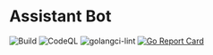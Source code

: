 # Assistant Bot

![Build](https://github.com/tsundata/assistant/workflows/Build/badge.svg)
![CodeQL](https://github.com/tsundata/assistant/workflows/CodeQL/badge.svg)
![golangci-lint](https://github.com/tsundata/assistant/workflows/golangci-lint/badge.svg)
[![Go Report Card](https://goreportcard.com/badge/github.com/tsundata/assistant)](https://goreportcard.com/report/github.com/tsundata/assistant)